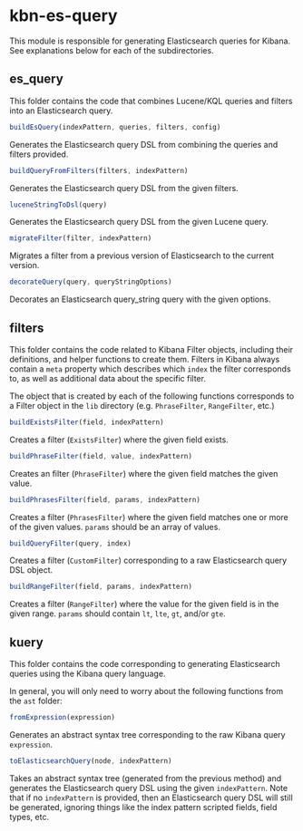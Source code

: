 # kbn-es-query

This module is responsible for generating Elasticsearch queries for Kibana. See explanations below for each of the subdirectories.

## es_query

This folder contains the code that combines Lucene/KQL queries and filters into an Elasticsearch query.

```javascript
buildEsQuery(indexPattern, queries, filters, config)
```

Generates the Elasticsearch query DSL from combining the queries and filters provided.

```javascript
buildQueryFromFilters(filters, indexPattern)
```

Generates the Elasticsearch query DSL from the given filters.

```javascript
luceneStringToDsl(query)
```

Generates the Elasticsearch query DSL from the given Lucene query.

```javascript
migrateFilter(filter, indexPattern)
```

Migrates a filter from a previous version of Elasticsearch to the current version.

```javascript
decorateQuery(query, queryStringOptions)
```

Decorates an Elasticsearch query_string query with the given options.

## filters

This folder contains the code related to Kibana Filter objects, including their definitions, and helper functions to create them. Filters in Kibana always contain a `meta` property which describes which `index` the filter corresponds to, as well as additional data about the specific filter.

The object that is created by each of the following functions corresponds to a Filter object in the `lib` directory (e.g. `PhraseFilter`, `RangeFilter`, etc.)

```javascript
buildExistsFilter(field, indexPattern)
```

Creates a filter (`ExistsFilter`) where the given field exists.

```javascript
buildPhraseFilter(field, value, indexPattern)
```

Creates an filter (`PhraseFilter`) where the given field matches the given value.

```javascript
buildPhrasesFilter(field, params, indexPattern)
```

Creates a filter (`PhrasesFilter`) where the given field matches one or more of the given values. `params` should be an array of values. 

```javascript
buildQueryFilter(query, index)
```

Creates a filter (`CustomFilter`) corresponding to a raw Elasticsearch query DSL object.

```javascript
buildRangeFilter(field, params, indexPattern)
```

Creates a filter (`RangeFilter`) where the value for the given field is in the given range. `params` should contain `lt`, `lte`, `gt`, and/or `gte`.

## kuery

This folder contains the code corresponding to generating Elasticsearch queries using the Kibana query language.

In general, you will only need to worry about the following functions from the `ast` folder:

```javascript
fromExpression(expression)
```

Generates an abstract syntax tree corresponding to the raw Kibana query `expression`. 

```javascript
toElasticsearchQuery(node, indexPattern)
```

Takes an abstract syntax tree (generated from the previous method) and generates the Elasticsearch query DSL using the given `indexPattern`. Note that if no `indexPattern` is provided, then an Elasticsearch query DSL will still be generated, ignoring things like the index pattern scripted fields, field types, etc.

